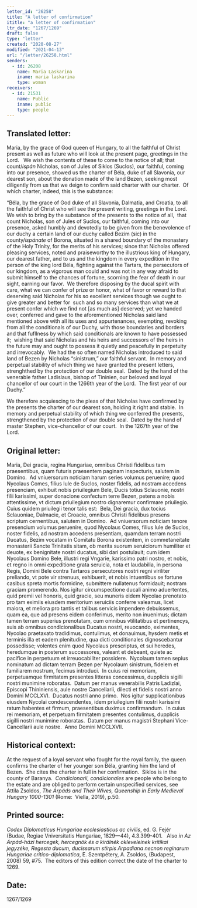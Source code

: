 ```yaml
---
letter_id: "26258"
title: "A letter of confirmation"
ititle: "a letter of confirmation"
ltr_date: "1267/1269"
draft: false
type: "letter"
created: "2020-08-27"
modified: "2021-04-13"
url: "/letter/26258.html"
senders:
  - id: 26208
    name: Maria Laskarina
    iname: maria laskarina
    type: woman
receivers:
  - id: 21531
    name: Public
    iname: public
    type: people
---
```

<h2> Translated letter:</h2><p>Maria, by the grace of God queen of Hungary, to all the faithful of Christ present as well as future who will look at the present page, greetings in the Lord.&nbsp;&nbsp; We&nbsp;wish the contents of these to come to the notice of all; that count/<i>ispán</i> Nicholas, son of Jules of Siklos (Suclos), our faithful, coming into our presence, showed us the charter of Béla, duke of all Slavonia, our dearest son, about the donation made of the land Bezen, seeking most diligently from us that we deign to confirm said charter with our charter.&nbsp; Of which charter, indeed, this is the substance:&nbsp;</p><p>“Béla, by the grace of God duke of all Slavonia, Dalmatia, and Croatia, to all the faithful of Christ who will see the present writing, greetings in the Lord.&nbsp; We wish to bring by the substance of the presents to the notice of all, &nbsp;that count Nicholas, son of Jules of Suclos, our faithful, coming into our presence, asked humbly and devotedly to be given from the benevolence of our duchy a certain land of our duchy called Bezim (sic) in the county/<i>ispánate</i> of Borona, situated in a shared boundary of the monastery of the Holy Trinity, for the merits of his services; since that Nicholas offered pleasing services, noted and praiseworthy to the illustrious king of Hungary, our dearest father, and to us and the kingdom in every expedition in the person of the king lord Béla, fighting against the Tartars,&nbsp;the persecutors of our kingdom, as a vigorous man could and was not in any way afraid to submit himself to the chances of fortune, scorning the fear of death in our sight, earning our favor.&nbsp;&nbsp;We therefore disposing by the ducal spirit with care, what we can confer of prize or honor, what of favor or reward to that deserving said Nicholas for his so excellent services though we ought to give greater and better for&nbsp; such and so many services than what we at present confer which we find not [as much as] deserved; yet we handed over, conferred and gave to the aforementioned Nicholas said land mentioned above with all its uses and appurtenances, exempting, revoking from all the conditionals of our Duchy, with those boundaries and borders and that fufllness by which said conditionals are known to have possessed it;&nbsp; wishing that said Nicholas and his heirs and successors of the heirs in the future may and ought to possess it quietly and peacefully in perpetuity and irrevocably.&nbsp; We had the so often named Nicholas introduced to said land of Bezen by Nicholas “sinistrum,” our faithful servant.&nbsp; In memory and perpetual stability of which thing we have granted the present letters, strenghthed by the protection of our double seal.&nbsp; Dated by the hand of the venerable father Ladislaus, bishop of Tininien, our beloved and loyal chancellor of our court in the 1266th year of the Lord.&nbsp; The first year of our Duchy.”</p><p>We therefore acquiescing to the pleas of that Nicholas have confirmed by the presents the charter of our dearest son, holding it right and stable.&nbsp; In memory and perpetual stability of which thing we conferred the presents, strengthened by the protection of our double seal.&nbsp; Dated by the hand of master Stephen, vice-chancellor of our court.&nbsp; In the 1267th year of the Lord.</p><h2 class="mt-4"> Original letter:</h2><p>Maria, Dei gracia, regina Hungariae, omnibus Christi fidelibus tam praesentibus, quam futuris praesentem paginam inspecturis, salutem in Domino.&nbsp; Ad vniuersorum noticiam harum series volumus peruenire; quod Nycolaus Comes, filius Iule de Suclos, noster fidelis, ad nostram accedens presenciam, exhibuit nobis priuilegium Bele, Ducis totius Sclauonie, nostri filii karissimi, super donacione confectum terre Bezen, petens a nobis attentissime, vt dictum priuilegium nostro dignaremur confirmare priuilegio.&nbsp; Cuius quidem priuilegii tenor talis est:&nbsp; Bela, Dei gracia, dux tocius Sclauoniae, Dalmacie, et Croacie, omnibus Christi fidelibus presens scriptum cernentibus, salutem in Domino.&nbsp; Ad vniuersorum noticiam tenore presencium volumus peruenire, quod Nycolaus Comes, filius Iule de Suclos, noster fidelis, ad nostram accedens presentiam, quamdam terram nostri Ducatus, Bezim vocatam in Comitatu Borona existentem, in commetaneitate monasterii Sancte Trinitatis sitam, ob merita suorum seruiciorum humiliter et deuote, ex benignitate nostri ducatus, sibi dari postulauit; cum idem Nycolaus Domino Bele, illustri regi Vngarie, karissimo patri nostro, et nobis, et regno in omni expeditione grata seruicia, nota et laudabilia, in persona Regis, Domini Bele contra Tartaros persecutores nostri regni viriliter preliando, vt pote vir strenuus, exhibuerit, et nobis intuentibus se fortune casibus spreta mortis formidine, submittere nullatenus formidauit; nostram graciam promerendo. Nos igitur circumspectione ducali animo aduertentes, quid premii vel honoris, quid gracie, seu muneris eidem Nycolao prenotato pro tam eximiis eiusdem meritorium seruiciis conferre valeamus, licet maiora, et meliora pro tantis et talibus servicis impendere debuissemus, quam ea, que ad presens eidem conferimus, merito non inuenimus; dictam tamen terram superius prenotatam, cum omnibus vtilitatibus et pertinencys, suis ab omnibus condicionalibus Ducatus nostri, reuocando, eximentes, Nycolao praetaxato tradidimus, contulimus, et donauimus, hysdem metis et terminis illa et eadem plenitudine, qua dicti conditionales dignoscebantur possedisse; volentes enim quod Nycolaus prescriptus, et sui heredes, heredumque in posterum successores, valeant et debeant, quiete ac pacifice in perpetuum et irreuocabiliter possidere.&nbsp; Nycolaum tamen sepius nominatum ad dictam terram Bezen per Nycolaum sinistrum, fidelem et familiarem nostrum, fecimus introduci.&nbsp; In cuius rei memoriam, perpetuamque firmitatem presentes litteras concessimus, dupplicis sigilli nostri munimine roboratas.&nbsp; Datum per manus venerabilis Patris Ladizlai, Episcopi Thininiensis, aule nostre Cancellarii, dilecti et fidelis nostri anno Domini MCCLXVI.&nbsp; Ducatus nostri anno primo.&nbsp; Nos igitur supplicationibus eiusdem Nycolai condescendentes, idem priuilegium filii nostri karissimi ratum habentes et firmum, praesentibus duximus confirmandum.&nbsp; In cuius rei memoriam, et perpetuam firmitatem presentes contulimus, dupplicis sigilli nostri munimine roboratas.&nbsp; Datum per manus magistri Stephani Vice-Cancellarii aule nostre.&nbsp; Anno Domini MCCLXVII.</p><h2 class="mt-4"> Historical context:</h2><p>At the request of a loyal servant who fought for the royal family, the queen confirms the charter of her younger son Béla, granting him the land of Bezen.&nbsp; She cites the charter in full in her confirmation.&nbsp; Siklos is in the county of Baranya.&nbsp;&nbsp;<i>Condicionarii, condicionales&nbsp;</i><span>are people who belong to the estate and are obliged to perform certain unspecified services, see Attila Zsoldos,&nbsp;</span><i>The Árpáds and Their Wives, Queenship in Early Medieval Hungary 1000-1301</i><span>&nbsp;(Rome:&nbsp; Viella, 2019), p.50.</span></p><h2 class="mt-4"> Printed source:</h2><p><i>Codex Diplomaticus Hungariae ecclesiasticus ac civilis</i>, ed. G. Fejér (Budae, Regiae Vniversitatis Hungariae, 1829—44), 4.3.399-401.&nbsp; &nbsp;Also<em> in&nbsp;Az Árpád-házi hercegek, hercegnök és a királnék okleveleinek kritikai jegyzéke, Regesta ducum, ducissarum stirpis Arpadiana necnon reginarum Hungariae critico-diplomatica</em>, E. Szentpétery, A. Zsoldos, (Budapest, 2008) 59, #75.&nbsp; The editors of this edition correct the date of the charter to 1269.</p><h2 class="mt-4"> Date:</h2>1267/1269